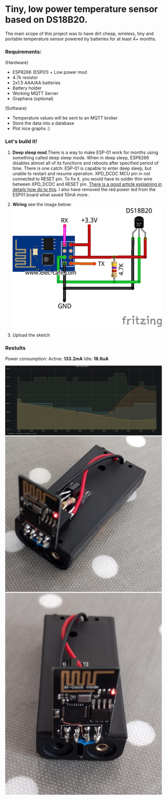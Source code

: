 # Tiny, low power temperature sensor based on DS18B20.
The main scope of this project was to have dirt cheap, wireless, tiny and portable temperature sensor powered by batteries for at least 4+ months.

### Requirements:
(Hardware)
* ESP8266 (ESP01) + Low power mod
* 4.7k resistor 
* 2x1.5 AAA/AA batteries
* Battery holder
* Working MQTT Server 
* Graphana (optional)

(Software)
* Temperature values will be sent to an MQTT broker
* Store the data into a database
* Plot nice graphs :)

### Let's build it!
1. **Deep sleep mod**.There is a way to make ESP-01 work for months using something called deep sleep mode. When in deep sleep, ESP8266 disables almost all of its functions and reboots after specified period of time. There is one catch: ESP-01 is capable to enter deep sleep, but unable to restart and resume operation. XPD_DCDC MCU pin in not connected to RESET pin. To fix it, you would have to solder thin wire between XPD_DCDC and RESET pin. [There is a good article explaining in details how do to this](https://quadmeup.com/esp8266-esp-01-low-power-mode-run-it-for-months/).
I also have removed the red power led from the ESP01 board what saved 10mA more.

2. **Wiring** see the image below:
![alt text](https://github.com/ialex87/Portable-temperature-sensor/blob/master/extras/wiring.png)

3. Upload the sketch


### Restults
Power consumption:
Active: **133.2mA** 
Idle: **18.6uA**

![alt text](https://github.com/ialex87/Portable-temperature-sensor/blob/master/extras/graphana_screenshot.png)
![alt text](https://github.com/ialex87/Portable-temperature-sensor/blob/master/extras/IMG1.jpg)
![alt text](https://github.com/ialex87/Portable-temperature-sensor/blob/master/extras/IMG2.jpg)
